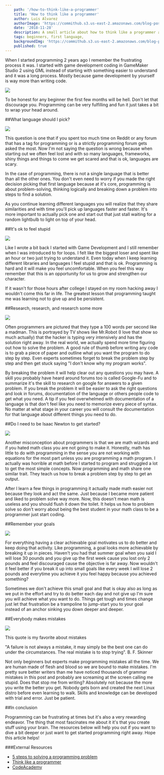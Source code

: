 ```yaml
---
    path: '/how-to-think-like-a-programmer'
    title: 'How to think like a programmer'
    author: Luis Alvarez
    authorImage: 'https://commithub.s3.us-east-2.amazonaws.com/blog-posts/author/luis.jpg'
    date: '2018-11-28'
    description: A small article about how to think like a programmer and help you achieve your goals
    tags: beginners, first language,
    backgroundImg: 'https://commithub.s3.us-east-2.amazonaws.com/blog-posts/how-to-think-like-a-programmer/cover-image.jpg'
    published: true
---
```


When I started programming 2 years ago I remember the frustrating process it was. I started with game development coding in GameMaker Studio 2 using GML instead of starting with something easier to understand and it was a long process. Mostly because game development by yourself is way more than writing code.

<img src='https://commithub.s3.us-east-2.amazonaws.com/blog-posts/how-to-think-like-a-programmer/image1.png'>

To be honest for any beginner the first few months will be hell. Don't let that discourage you. Programming can be very fulfilling and fun it just takes a bit to wrap your head around.

##What language should I pick?

<img src='https://s3.us-east-2.amazonaws.com/commithub/blog-posts/how-to-think-like-a-programmer/image2.png'>

This question is one that if you spent too much time on Reddit or any forum that has a tag for programming or is a strictly programming forum gets asked the most. Now I'm not saying the question is wrong because when starting out we often feel lost and with so many languages, frameworks, shiny things and things to come we get scared and that is ok, languages are scary.

In the case of programming, there is not a single language that is better than all the other ones. You don't even need to worry if you made the right decision picking that first language because at it's core, programming is about problem-solving, thinking logically and breaking down a problem into steps to find a solution.

As you continue learning different languages you will realize that they share similarities and with time you'll pick up languages faster and faster. It's more important to actually pick one and start out that just stall waiting for a random lightbulb to light on top of your head.

##It's ok to feel stupid

<img src='https://s3.us-east-2.amazonaws.com/commithub/blog-posts/how-to-think-like-a-programmer/image3.jpg'>

Like I wrote a bit back I started with Game Development and I still remember when I was introduced to for loops. I felt like the biggest loser and spent like an hour or two just trying to understand it. Even today when I keep learning different libraries and languages I feel stupid and that is ok. Programming is hard and it will make you feel uncomfortable. When you feel this way remember that this is an opportunity for us to grow and strengthen our character.

If it wasn't for those hours after college I stayed on my room hacking away I wouldn't come this far in life. The greatest lesson that programming taught me was learning not to give up and be persistent.

##Research, research, and research some more

<img src='https://s3.us-east-2.amazonaws.com/commithub/blog-posts/how-to-think-like-a-programmer/image4.gif'>

Often programmers are pictured that they type a 100 words per second like a madman. This is portrayed by TV shows like Mr.Robot (I love that show so much actually) that the hacker is typing very intensively and has the solution right away. In the real world, we actually spend more time figuring out how to solve the problem. A good rule of thumb before writing any code is to grab a piece of paper and outline what you want the program to do step by step. Even experts sometimes forget to break the problem step by step and then get stuck saying "I don't know why my program works".

By breaking the problem it will help clear out any questions you may have. A skill you probably have heard around forums too is called Google-Fu and to summarize it's the skill to research on google for answers to a given problem. If you break the problem it will be easier to ask the right questions and look in forums, documentation of the language or others people code to get what you need. A tip if you feel overwhelmed with documentation of a language is that don't feel like you need to memorize every piece of syntax. No matter at what stage in your career you will consult the documentation for that language about different things you need to do.

##Do I need to be Isaac Newton to get started?

<img src='https://s3.us-east-2.amazonaws.com/commithub/blog-posts/how-to-think-like-a-programmer/image5.gif'>

Another misconception about programmers is that we are math wizards and if you hated math class you are not going to make it. Honestly, math has little to do with programming in the sense you are not working with equations for the most part unless you are programming a math program. I actually was horrible at math before I started to program and struggled a lot to get the most simple concepts. Now programming and math share one similar trait. They teach us how to break a problem step by step to get an output.

After I learn a few things in programming it actually made math easier not because they look and act the same. Just because I became more patient and liked to problem solve way more. Now, this doesn't mean math is useless and you should flush it down the toilet. It helps us how to problem solve so don't worry about being the best student in your math class to be a programmer just start coding.

##Remember your goals

<img src='https://s3.us-east-2.amazonaws.com/commithub/blog-posts/how-to-think-like-a-programmer/image6.jpg'>

For everything having a clear achievable goal motivates us to do better and keep doing that activity. Like programming, a goal looks more achievable by breaking it up in pieces. Haven't you had that summer goal when you said I will lose 30 pounds and you give up the first week cause you lost only 2 pounds and feel discouraged cause the objective is far away. Now wouldn't it feel better if you break it up into small goals like every week I will lose 2 pounds and everytime you achieve it you feel happy because you achieved something?

Sometimes we don't achieve this small goal and that is okay also as long as we put in the effort and try to do better each day and not give up I'm sure you will achieve what you want to do. Things get tough and times change just let that frustration be a trampoline to jump-start you to your goal instead of an anchor sinking you down deeper and deeper.

##Everybody makes mistakes

<img src='https://s3.us-east-2.amazonaws.com/commithub/blog-posts/how-to-think-like-a-programmer/image7.jpg'>

This quote is my favorite about mistakes

"A failure is not always a mistake, it may simply be the best one can do under the circumstances. The real mistake is to stop trying". B. F. Skinner

Not only beginners but experts make programming mistakes all the time. We are human made of flesh and blood so we are bound to make mistakes. I'm pretty sure better writers than me have noticed thousands of grammar mistakes in this post and probably are screaming at the screen calling me stupid. Does that stop me from writing? Absolutely not because the more you write the better you get. Nobody gets born and created the next Linux distro before even learning to walk. Skills and knowledge can be developed with trial and error. Just be patient.

##In conclusion

Programming can be frustrating at times but it's also a very rewarding endeavor. The thing that most fascinates me about it it's that you create stuff using your brain. The resources below will help you out if you want to dive a bit deeper or just want to get started programming right away. Hope this article helps!


###External Resources
<ul>
    <li><a href="https://dev.to/aprietof/5-steps-to-solving-programming-problems--502d">5 steps to solving a programming problem</a></li>
    <li><a href='https://zapier.com/blog/think-like-a-programmer/'>Think like a programmer</a></li>
    <li><a href='https://www.codecademy.com/'>CodeAcademy</a></li>
</ul>
